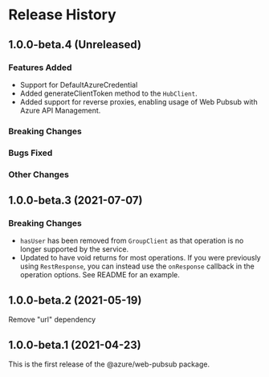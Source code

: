 # Release History

## 1.0.0-beta.4 (Unreleased)

### Features Added

- Support for DefaultAzureCredential
- Added generateClientToken method to the `HubClient`.
- Added support for reverse proxies, enabling usage of Web Pubsub with Azure API Management.

### Breaking Changes

### Bugs Fixed

### Other Changes

## 1.0.0-beta.3 (2021-07-07)

### Breaking Changes

- `hasUser` has been removed from `GroupClient` as that operation is no longer supported by the service.
- Updated to have void returns for most operations. If you were previously using `RestResponse`, you can instead use the `onResponse` callback in the operation options. See README for an example.

## 1.0.0-beta.2 (2021-05-19)

Remove "url" dependency

## 1.0.0-beta.1 (2021-04-23)

This is the first release of the @azure/web-pubsub package.
